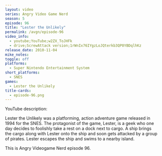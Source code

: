 ```yaml
---
layout: video
series: Angry Video Game Nerd
season: 5
episode: 96
title: "Lester the Unlikely"
permalink: /avgn/episode-96
video_info:
  - youtube;YouTube;w2ZX_ToJHFk
  - drive;ScrewAttack version;1rWnIx76IYgzLoJQterkb3QP0YBDqlhKz
release_date: 2010-11-04
mike_notes:
toggle: off
platforms:
  - Super Nintendo Entertainment System
short_platforms:
  - SNES
games:
  - Lester the Unlikely
title-cards:
  - episode-96.png
---
```


<p class="yt-description">YouTube description:</p>

Lester the Unlikely was a platforming, action adventure game released in 1994 for the SNES. The protagonist of the game, Lester, is a geek who one day decides to foolishly take a rest on a dock next to cargo. A ship brings the cargo along with Lester onto the ship and soon gets attacked by a group of pirates. Lester escapes the ship and swims to a nearby island. 

This is Angry Videogame Nerd episode 96.